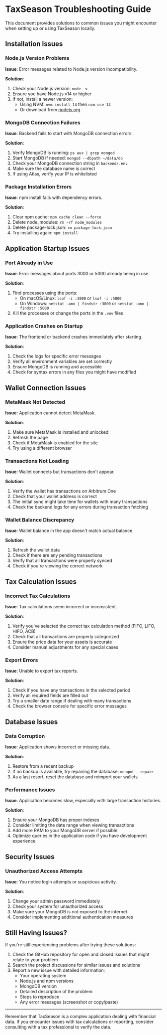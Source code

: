 # TaxSeason Troubleshooting Guide

This document provides solutions to common issues you might encounter when setting up or using TaxSeason locally.

## Installation Issues

### Node.js Version Problems

**Issue**: Error messages related to Node.js version incompatibility.

**Solution**:
1. Check your Node.js version: `node -v`
2. Ensure you have Node.js v14 or higher
3. If not, install a newer version:
   - Using NVM: `nvm install 14` then `nvm use 14`
   - Or download from [nodejs.org](https://nodejs.org/)

### MongoDB Connection Failures

**Issue**: Backend fails to start with MongoDB connection errors.

**Solution**:
1. Verify MongoDB is running: `ps aux | grep mongod`
2. Start MongoDB if needed: `mongod --dbpath ~/data/db`
3. Check your MongoDB connection string in `backend/.env`
4. Make sure the database name is correct
5. If using Atlas, verify your IP is whitelisted

### Package Installation Errors

**Issue**: npm install fails with dependency errors.

**Solution**:
1. Clear npm cache: `npm cache clean --force`
2. Delete node_modules: `rm -rf node_modules`
3. Delete package-lock.json: `rm package-lock.json`
4. Try installing again: `npm install`

## Application Startup Issues

### Port Already in Use

**Issue**: Error messages about ports 3000 or 5000 already being in use.

**Solution**:
1. Find processes using the ports:
   - On macOS/Linux: `lsof -i :3000` or `lsof -i :5000`
   - On Windows: `netstat -ano | findstr :3000` or `netstat -ano | findstr :5000`
2. Kill the processes or change the ports in the `.env` files

### Application Crashes on Startup

**Issue**: The frontend or backend crashes immediately after starting.

**Solution**:
1. Check the logs for specific error messages
2. Verify all environment variables are set correctly
3. Ensure MongoDB is running and accessible
4. Check for syntax errors in any files you might have modified

## Wallet Connection Issues

### MetaMask Not Detected

**Issue**: Application cannot detect MetaMask.

**Solution**:
1. Make sure MetaMask is installed and unlocked
2. Refresh the page
3. Check if MetaMask is enabled for the site
4. Try using a different browser

### Transactions Not Loading

**Issue**: Wallet connects but transactions don't appear.

**Solution**:
1. Verify the wallet has transactions on Arbitrum One
2. Check that your wallet address is correct
3. The initial sync might take time for wallets with many transactions
4. Check the backend logs for any errors during transaction fetching

### Wallet Balance Discrepancy

**Issue**: Wallet balance in the app doesn't match actual balance.

**Solution**:
1. Refresh the wallet data
2. Check if there are any pending transactions
3. Verify that all transactions were properly synced
4. Check if you're viewing the correct network

## Tax Calculation Issues

### Incorrect Tax Calculations

**Issue**: Tax calculations seem incorrect or inconsistent.

**Solution**:
1. Verify you've selected the correct tax calculation method (FIFO, LIFO, HIFO, ACB)
2. Check that all transactions are properly categorized
3. Ensure the price data for your assets is accurate
4. Consider manual adjustments for any special cases

### Export Errors

**Issue**: Unable to export tax reports.

**Solution**:
1. Check if you have any transactions in the selected period
2. Verify all required fields are filled out
3. Try a smaller date range if dealing with many transactions
4. Check the browser console for specific error messages

## Database Issues

### Data Corruption

**Issue**: Application shows incorrect or missing data.

**Solution**:
1. Restore from a recent backup
2. If no backup is available, try repairing the database: `mongod --repair`
3. As a last resort, reset the database and reimport your wallets

### Performance Issues

**Issue**: Application becomes slow, especially with large transaction histories.

**Solution**:
1. Ensure your MongoDB has proper indexes
2. Consider limiting the date range when viewing transactions
3. Add more RAM to your MongoDB server if possible
4. Optimize queries in the application code if you have development experience

## Security Issues

### Unauthorized Access Attempts

**Issue**: You notice login attempts or suspicious activity.

**Solution**:
1. Change your admin password immediately
2. Check your system for unauthorized access
3. Make sure your MongoDB is not exposed to the internet
4. Consider implementing additional authentication measures

## Still Having Issues?

If you're still experiencing problems after trying these solutions:

1. Check the GitHub repository for open and closed issues that might relate to your problem
2. Search the project discussions for similar issues and solutions
3. Report a new issue with detailed information:
   - Your operating system
   - Node.js and npm versions
   - MongoDB version
   - Detailed description of the problem
   - Steps to reproduce
   - Any error messages (screenshot or copy/paste)

---

Remember that TaxSeason is a complex application dealing with financial data. If you encounter issues with tax calculations or reporting, consider consulting with a tax professional to verify the data. 